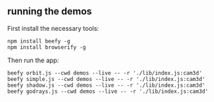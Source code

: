 ## running the demos

First install the necessary tools:
```
npm install beefy -g
npm install browserify -g
```

Then run the app: 
```
beefy orbit.js --cwd demos --live -- -r './lib/index.js:cam3d'
beefy simple.js --cwd demos --live -- -r './lib/index.js:cam3d'
beefy shadow.js --cwd demos --live -- -r './lib/index.js:cam3d'
beefy godrays.js --cwd demos --live -- -r './lib/index.js:cam3d'
```